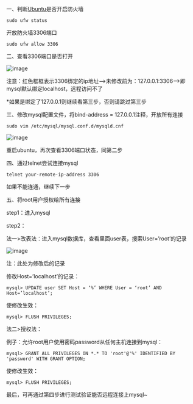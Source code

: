 一、判断[Ubuntu](http://www.linuxidc.com/topicnews.aspx?tid=2)是否开启防火墙



```
sudo ufw status
```



开放防火墙3306端口



```
sudo ufw allow 3306
```



二、查看3306端口是否打开



![image](https://typoralim.oss-cn-beijing.aliyuncs.com/img/20210517165723.png)

注意：红色框框表示3306绑定的ip地址–>未修改前为：127.0.0.1:3306–>即mysql默认绑定localhost，远程访问不了

*如果是绑定了127.0.0.1则继续看第三步，否则请跳过第三步



三、修改mysql配置文件，将bind-address = 127.0.0.1注释，开放所有连接



```
sudo vim /etc/mysql/mysql.conf.d/mysqld.cnf
```



![image](https://typoralim.oss-cn-beijing.aliyuncs.com/img/20210517165724.png)



重启ubuntu，再次查看3306端口状态，同第二步



四、通过telnet尝试连接mysql



```
telnet your-remote-ip-address 3306
```



如果不能连通，继续下一步



五、将root用户授权给所有连接

step1：进入mysql

step2：

法一>改表法：进入mysql数据库，查看里面user表，搜索User=’root’的记录

![image](https://typoralim.oss-cn-beijing.aliyuncs.com/img/20210517165727.png)

注：此处为修改后的记录

修改Host=’localhost’的记录：



```
mysql> UPDATE user SET Host = ‘%’ WHERE User = ‘root’ AND Host=’localhost’;
```



使修改生效：



```
mysql> FLUSH PRIVILEGES;
```



法二>授权法：

例子：允许root用户使用密码password从任何主机连接到mysql：



```
mysql> GRANT ALL PRIVILEGES ON *.* TO 'root'@'%' IDENTIFIED BY 'password' WITH GRANT OPTION;
```



使修改生效：



```
mysql> FLUSH PRIVILEGES;
```



最后，可再通过第四步进行测试验证能否远程连接上mysql~